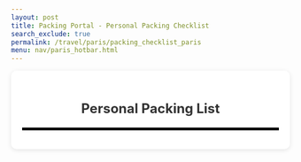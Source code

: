 ```yaml
---
layout: post 
title: Packing Portal - Personal Packing Checklist
search_exclude: true
permalink: /travel/paris/packing_checklist_paris
menu: nav/paris_hotbar.html
---
```



<div class="personal_checklist">
    <h3>Personal Packing List</h3>
    <hr>
    <ul id="checklist_area"></ul>
    <!-- button to save items -->
</div>

<script type="module">

import {
    pythonURI,
    fetchOptions,
} from "{{ site.baseurl }}/assets/js/api/config.js";

document.addEventListener("DOMContentLoaded", (event) => {
    getPackingChecklists();
});

async function getPackingChecklists() {
    try {
        const response = await fetch(`${pythonURI}/api/packing_checklists`, {
            ...fetchOptions,
            method: 'GET',

        });

        if (!response.ok) {
            throw new Error('Failed to fetch packing checklists: ' + response.statusText);
        }

        const data = await response.json();
        console.log('Packing checklists get:', data);

        const checklistArea = document.getElementById('checklist_area');

        checklistArea.innerHTML = '';

        data.forEach(item => {
            const listItem = document.createElement('li');
            listItem.className = 'checklist-item';

            const name_span = document.createElement('span');
            name_span.textContent = item.item;
            
            const editButton = document.createElement('button');
            editButton.className = 'edit-button';
            editButton.textContent = 'Edit';
            editButton.addEventListener('click', () => {
                enableEditing(item, listItem, name_span, editButton);
            });
            
            const removeButton = document.createElement('button');
            removeButton.className = 'remove-button';
            removeButton.textContent = 'Remove';
            removeButton.addEventListener('click', () => {
                deletePackingChecklist(item.id);
                listItem.remove();
            });

            listItem.appendChild(name_span);
            listItem.appendChild(editButton);
            listItem.appendChild(removeButton);

            checklistArea.appendChild(listItem);
        });


    } catch (error) {
        console.error('Error fetching packing checklists:', error);
        alert('Error fetching packing checklists: ' + error.message);
    }
}


function enableEditing(item, listItem, name_span, editButton) {
    
    const inputField = document.createElement('input');
    inputField.type = 'text';
    inputField.value = name_span.textContent;
    inputField.className = 'edit-input';
    
    listItem.replaceChild(inputField, name_span);
    
    editButton.textContent = 'Save';
    editButton.onclick = async () => {
        const new_name = inputField.value;
        
        await putPackingChecklist(item.id, new_name);

        name_span.textContent = new_name;

        listItem.replaceChild(name_span, inputField);

        editButton.textContent = 'Edit';
        editButton.onclick = () => enableEditing(item, listItem, name_span, editButton);
    };
}


async function deletePackingChecklist(id) {

    const deleteData = {
        id: id,
    }

    try {
        const response = await fetch(`${pythonURI}/api/packing_checklists`, {
            method: 'DELETE',
            headers: {
                'Content-Type': 'application/json'
            },
            body: JSON.stringify(deleteData)
        });

        if (!response.ok) {
            throw new Error('Failed to delete item: ' + response.statusText);
        }

        const data = await response.json();
    } catch (error) {
        console.error('Error deleting item:', error);
        alert('Error deleting item:' + error.message);
    }
}


async function putPackingChecklist(id, new_name) {
    
    const putData = {
        id: id,
        item: new_name
    }
    
    try {
        const response = await fetch(`${pythonURI}/api/packing_checklists`, {
            method: 'PUT',
            headers: {
                'Content-Type': 'application/json'
            },
            body: JSON.stringify(putData)
        });

        if(!response.ok) {
            throw new Error('Failed to update item: ' + response.statusText);
        }

        const data = await response.json();
        console.log('Item updated:', data);
    } catch (error) {
        console.error('Error updating item:', error);
        alert('Error updating item: ' + error.message);
    }
}



</script>


<style>

.personal_checklist {
    flex: 3;
    background: #fff;
    padding: 20px;
    border-radius: 10px;
    box-shadow: 0px 2px 8px rgba(0, 0, 0, 0.1);
}

.personal_checklist h3 {
    font-size: 24px;
    text-align: center;
    margin-bottom: 20px;
    color: #333;
}

.personal_checklist li {
    font-size: 24px;
    text-align: center;
    margin-bottom: 10px;
    color: black;
}

.personal_checklist hr {
    border: 2px solid black;
}

.checklist-item {
    display: flex; /* Align items horizontally */
    align-items: center; /* Vertically align content */
    justify-content: space-between; /* Spread content evenly */
    padding: 10px; /* Add some spacing around each item */
    margin-bottom: 10px; /* Space between list items */
    border: 1px solid #ddd; /* Light border around the item */
    border-radius: 5px; /* Rounded corners */
    background-color: #f9f9f9; /* Light background color */
}

/* Styling the buttons */
button {
    padding: 5px 10px; /* Add padding to make buttons larger */
    margin-left: 10px; /* Add space between buttons and item text */
    border: none; /* Remove default button border */
    border-radius: 5px; /* Rounded corners for buttons */
    cursor: pointer; /* Change cursor to pointer on hover */
    font-size: 14px; /* Set button text size */
}

/* Specific styling for the Edit button */
.edit-button {
    background-color: #4CAF50; /* Green background */
    color: white; /* White text */
}

/* Specific styling for the Remove button */
.remove-button {
    background-color: #f44336; /* Red background */
    color: white; /* White text */
}

/* Add hover effects for buttons */
button:hover {
    opacity: 0.9; /* Slightly dim the button on hover */
}

.edit-input {
    margin-right: 10px;
    padding: 5px;
    border: 1px solid #ddd;
    border-radius: 5px;
    font-size: 14px;
}

</style>